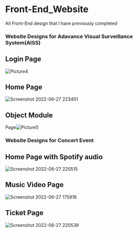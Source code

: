 # Front-End_Website
All Front-End design that I have previously completed

### Website Designs for Adavance Visual Surveillance System(AISS) 

## Login Page
![Picture4](https://user-images.githubusercontent.com/80488842/175990696-3eaaa31c-2d89-4295-af62-ca0bcb6bb35f.png)

## Home Page

![Screenshot 2022-06-27 223401](https://user-images.githubusercontent.com/80488842/175990795-5803a66e-3d85-4fb7-9da6-be75e6a505bb.png)

## Object Module 
Page![Picture5](https://user-images.githubusercontent.com/80488842/175994005-6e762c9e-9be6-4e23-89bc-8e0f7e9eadd7.png)


### Website Designs for Concert Event

## Home Page with Spotify audio
![Screenshot 2022-06-27 220515](https://user-images.githubusercontent.com/80488842/175996488-a772af2f-54d0-496a-bf78-ab55a553f4f7.png)

## Music Video Page

![Screenshot 2022-06-27 175918](https://user-images.githubusercontent.com/80488842/176000954-c7601c8e-a211-4c77-9cc1-51be486696e0.png)

## Ticket Page
![Screenshot 2022-06-27 220539](https://user-images.githubusercontent.com/80488842/176004100-5a619333-3294-4d26-8a40-d89b7e191ae2.png)
